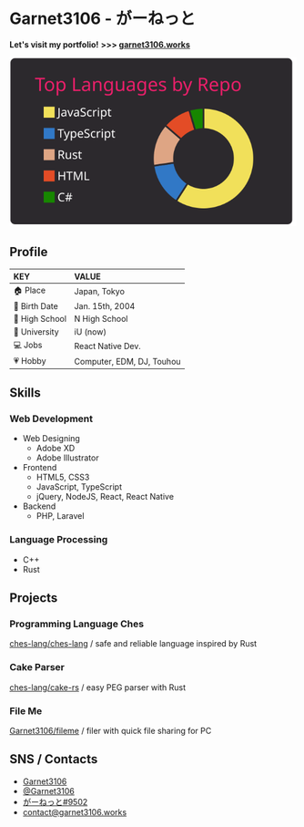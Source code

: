 <script src="https://kit.fontawesome.com/2eaa701ebc.js" crossorigin="anonymous"></script>

# Garnet3106 - がーねっと

**Let's visit my portfolio!**
**\>\>\> [garnet3106.works](garnet3106.works)**

[![](https://raw.githubusercontent.com/Garnet3106/Garnet3106/master/profile-summary-card-output/monokai/1-repos-per-language.svg)](https://github.com/vn7n24fzkq/github-profile-summary-cards)

## Profile

|KEY|VALUE|
|:-|:-|
|🏠 Place|Japan, Tokyo|
|📅 Birth Date|Jan. 15th, 2004|
|🏫 High School|N High School|
|🏫 University|iU (now)|
|💻 Jobs|React Native Dev.|
|💗 Hobby|Computer, EDM, DJ, Touhou|

## Skills

### Web Development

- Web Designing
    - Adobe XD
    - Adobe Illustrator
- Frontend
    - HTML5, CSS3
    - JavaScript, TypeScript
    - jQuery, NodeJS, React, React Native
- Backend
    - PHP, Laravel

### Language Processing

- C++
- Rust

## Projects

### Programming Language Ches

[ches-lang/ches-lang](https://github.com/ches-lang/ches-lang) / safe and reliable language inspired by Rust

### Cake Parser

[ches-lang/cake-rs](https://github.com/ches-lang/cake-rs) / easy PEG parser with Rust

### File Me

[Garnet3106/fileme](https://github.com/Garnet3106/fileme) / filer with quick file sharing for PC

## SNS / Contacts

- <i class="fa-brands fa-github"></i> [Garnet3106](https://github.com/Garnet3106)
- <i class="fa-brands fa-twitter"></i> [@Garnet3106](https://twitter.com/Garnet3106)
- <i class="fa-brands fa-discord"></i> [がーねっと#9502](https://discord.com/)
- <i class="fa-solid fa-envelope"></i> [<contact@garnet3106.works>](<mailto:contact@garnet3106.works>)
